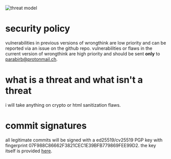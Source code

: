 ![threat model](https://raw.githubusercontent.com/parabirb/wrongthink/master/threat%20model.png)

# security policy

vulnerabilities in previous versions of wrongthink are low priority and can be reported via an issue on the github repo. vulnerabilities or flaws in the current version of wrongthink are high priority and should be sent **only** to parabirb@protonmail.ch.

# what is a threat and what isn't a threat

i will take anything on crypto or html sanitization flaws.

# commit signatures

all legitimate commits will be signed with a ed25519/cv25519 PGP key with fingerprint 07F988C86662F3821CEC1E39BFB779869FEE99D2. the key itself is provided [here](https://keys.openpgp.org/vks/v1/by-fingerprint/07F988C86662F3821CEC1E39BFB779869FEE99D2).